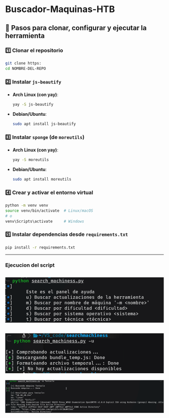 # Buscador-Maquinas-HTB
## 📌 Pasos para clonar, configurar y ejecutar la herramienta

### 1️⃣ Clonar el repositorio  
```bash
git clone https:
cd NOMBRE-DEL-REPO
```

### 2️⃣ Instalar `js-beautify`  
- **Arch Linux (con yay)**:  
  ```bash
  yay -S js-beautify
  ```
- **Debian/Ubuntu**:  
  ```bash
  sudo apt install js-beautify
  ```

### 3️⃣ Instalar `sponge` (de `moreutils`)  
- **Arch Linux (con yay)**:  
  ```bash
  yay -S moreutils
  ```
- **Debian/Ubuntu**:  
  ```bash
  sudo apt install moreutils
  ```

### 4️⃣ Crear y activar el entorno virtual  
```bash
python -m venv venv
source venv/bin/activate  # Linux/macOS
# o
venv\Scripts\activate     # Windows
```

### 5️⃣ Instalar dependencias desde `requirements.txt`  
```bash
pip install -r requirements.txt
```
----
### Ejecucion del script 

![](https://raw.githubusercontent.com/G-Kr4V3n/Buscador-Maquinas-HTB/refs/heads/main/images/1.png)
--- 

![](https://raw.githubusercontent.com/G-Kr4V3n/Buscador-Maquinas-HTB/refs/heads/main/images/2.png)
---

![](https://raw.githubusercontent.com/G-Kr4V3n/Buscador-Maquinas-HTB/refs/heads/main/images/3.png)


